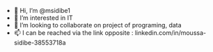 - 👋 Hi, I’m @msidibe1
- 👀 I’m interested in IT
- 💞️ I’m looking to collaborate on project of programing, data
- 📫 I can be reached via the link opposite :       linkedin.com/in/moussa-sidibe-38553718a

<!---
msidibe1/msidibe1 is a ✨ special ✨ repository because its `README.md` (this file) appears on your GitHub profile.
You can click the Preview link to take a look at your changes.
--->
